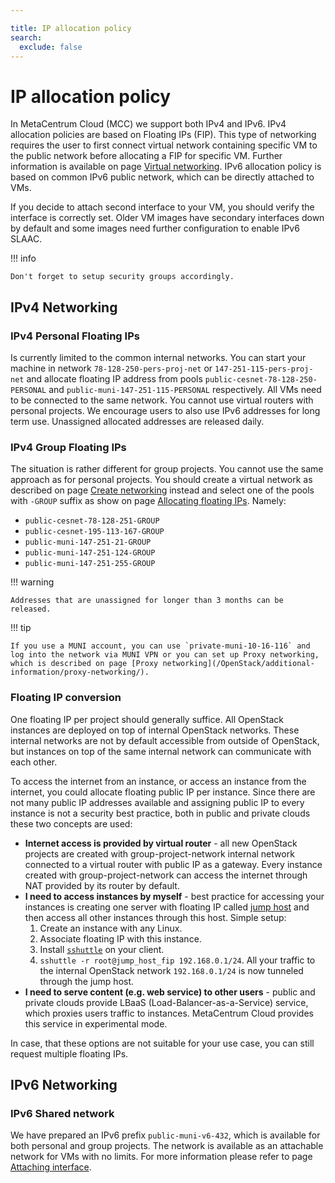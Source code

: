 ```yaml
---

title: IP allocation policy
search:
  exclude: false
---
```


# IP allocation policy

In MetaCentrum Cloud (MCC) we support both IPv4 and IPv6. IPv4 allocation policies are based on Floating IPs (FIP). This type of networking requires the user to first connect virtual network containing specific VM to the public network before allocating a FIP for specific VM. Further information is available on page [Virtual networking](/OpenStack/additional-information/virtual-networking/). IPv6 allocation policy is based on common IPv6 public network, which can be directly attached to VMs.

If you decide to attach second interface to your VM, you should verify the interface is correctly set. Older VM images have secondary interfaces down by default and some images need further configuration to enable IPv6 SLAAC.

!!! info

    Don't forget to setup security groups accordingly.

## IPv4 Networking

### IPv4 Personal Floating IPs

Is currently limited to the common internal networks. You can start your machine in network `78-128-250-pers-proj-net` or `147-251-115-pers-proj-net` and allocate floating IP address from pools `public-cesnet-78-128-250-PERSONAL` and `public-muni-147-251-115-PERSONAL` respectively. All VMs need to be connected to the same network. You cannot use virtual routers with personal projects. We encourage users to also use IPv6 addresses for long term use. Unassigned allocated addresses are released daily.

### IPv4 Group Floating IPs

The situation is rather different for group projects. You cannot use the same approach as for personal projects. You should create a virtual network as described on page [Create networking](/OpenStack/how-to-guides/create-networking/) instead and select one of the pools with `-GROUP` suffix as show on page [Allocating floating IPs](/OpenStack/how-to-guides/allocating-floating-ips/). Namely:

- `public-cesnet-78-128-251-GROUP`
- `public-cesnet-195-113-167-GROUP`
- `public-muni-147-251-21-GROUP`
- `public-muni-147-251-124-GROUP`
- `public-muni-147-251-255-GROUP`

!!! warning

    Addresses that are unassigned for longer than 3 months can be released.


!!! tip

    If you use a MUNI account, you can use `private-muni-10-16-116` and log into the network via MUNI VPN or you can set up Proxy networking, which is described on page [Proxy networking](/OpenStack/additional-information/proxy-networking/).

### Floating IP conversion

One floating IP per project should generally suffice. All OpenStack instances are deployed on top of internal OpenStack networks. These internal networks are not by default accessible from outside of OpenStack, but instances on top of the same internal network can communicate with each other.

To access the internet from an instance, or access an instance from the internet, you could allocate floating public IP per instance. Since there are not many public IP addresses available and assigning public IP to every instance is not a security best practice, both in public and private clouds these two concepts are used:

- __Internet access is provided by virtual router__ - all new OpenStack projects are created with group-project-network internal network connected to a virtual router with public IP as a gateway. Every instance created with group-project-network can access the internet through NAT provided by its router by default.
- __I need to access instances by myself__ - best practice for accessing your instances is creating one server with floating IP called [jump host](https://en.wikipedia.org/wiki/Jump_server) and then access all other instances through this host. Simple setup:
    1. Create an instance with any Linux.
    2. Associate floating IP with this instance.
    3. Install [`sshuttle`](https://github.com/sshuttle/sshuttle) on your client.
    4. `sshuttle -r root@jump_host_fip 192.168.0.1/24`. All your traffic to the internal OpenStack network `192.168.0.1/24` is now tunneled through the jump host.
- __I need to serve content (e.g. web service) to other users__ - public and private clouds provide LBaaS (Load-Balancer-as-a-Service) service, which proxies users traffic to instances. MetaCentrum Cloud provides this service in experimental mode.

In case, that these options are not suitable for your use case, you can still request multiple floating IPs.

## IPv6 Networking

### IPv6 Shared network

We have prepared an IPv6 prefix `public-muni-v6-432`, which is available for both personal and group projects. The network is available as an attachable network for VMs with no limits. For more information please refer to page [Attaching interface](/OpenStack/how-to-guides/attaching-interface/).

